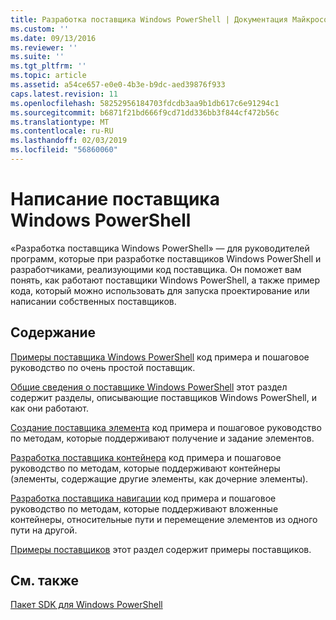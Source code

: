 ```yaml
---
title: Разработка поставщика Windows PowerShell | Документация Майкрософт
ms.custom: ''
ms.date: 09/13/2016
ms.reviewer: ''
ms.suite: ''
ms.tgt_pltfrm: ''
ms.topic: article
ms.assetid: a54ce657-e0e0-4b3e-b9dc-aed39876f933
caps.latest.revision: 11
ms.openlocfilehash: 58252956184703fdcdb3aa9b1db617c6e91294c1
ms.sourcegitcommit: b6871f21bd666f9cd71dd336bb3f844cf472b56c
ms.translationtype: MT
ms.contentlocale: ru-RU
ms.lasthandoff: 02/03/2019
ms.locfileid: "56860060"
---
```

# <a name="writing-a-windows-powershell-provider"></a>Написание поставщика Windows PowerShell

«Разработка поставщика Windows PowerShell» — для руководителей программ, которые при разработке поставщиков Windows PowerShell и разработчиками, реализующими код поставщика. Он поможет вам понять, как работают поставщики Windows PowerShell, а также пример кода, который можно использовать для запуска проектирование или написании собственных поставщиков.

## <a name="in-this-section"></a>Содержание

[Примеры поставщика Windows PowerShell](./windows-powershell-provider-quickstart.md) код примера и пошаговое руководство по очень простой поставщик.

[Общие сведения о поставщике Windows PowerShell](./windows-powershell-provider-overview.md) этот раздел содержит разделы, описывающие поставщиков Windows PowerShell, и как они работают.

[Создание поставщика элемента](./writing-an-item-provider.md) код примера и пошаговое руководство по методам, которые поддерживают получение и задание элементов.

[Разработка поставщика контейнера](./writing-a-container-provider.md) код примера и пошаговое руководство по методам, которые поддерживают контейнеры (элементы, содержащие другие элементы, как дочерние элементы).

[Разработка поставщика навигации](./writing-a-navigation-provider.md) код примера и пошаговое руководство по методам, которые поддерживают вложенные контейнеры, относительные пути и перемещение элементов из одного пути на другой.

[Примеры поставщиков](./provider-samples.md) этот раздел содержит примеры поставщиков.

## <a name="see-also"></a>См. также

[Пакет SDK для Windows PowerShell](../windows-powershell-reference.md)